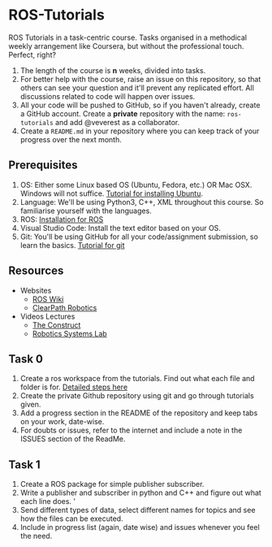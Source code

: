 # ROS-Tutorials
ROS Tutorials in a task-centric course. Tasks organised in a methodical weekly arrangement like Coursera, but without the professional touch. Perfect, right? 

1. The length of the course is **n** weeks, divided into tasks. 
2. For better help with the course, raise an issue on this repository, so that others can see your question and it'll prevent any replicated effort. All discussions related to code will happen over issues.
3. All your code will be pushed to GitHub, so if you haven't already, create a GitHub account. Create a **private** repository with the name: `ros-tutorials` and add @veverest as a collaborator. 
4. Create a `README.md` in your repository where you can keep track of your progress over the next month. 

## Prerequisites
1. OS: Either some Linux based OS (Ubuntu, Fedora, etc.) OR Mac OSX. Windows
  will not suffice. [Tutorial for installing Ubuntu](https://tutorials.ubuntu.com/tutorial/tutorial-install-ubuntu-desktop).
2. Language: We'll be using Python3, C++, XML throughout this course. So familiarise yourself with the languages.
3. ROS:  [Installation for ROS](http://wiki.ros.org/ROS/Installation)
4. Visual Studio Code: Install the text editor based on your OS. 
5. Git: You'll be using GitHub for all your code/assignment submission, so learn the basics.  [Tutorial for git](https://www.atlassian.com/git/tutorials) 

## Resources
* Websites
	* [ROS Wiki](wiki.ros.org)
	* [ClearPath Robotics](clearpathrobotics.com/assets/guides/kinetic/ros/#)
* Videos Lectures
    * [The Construct](https://www.youtube.com/playlist?list=PLK0b4e05LnzZWg_7QrIQWyvSPX2WN2ncc)
    * [Robotics Systems Lab](https://www.youtube.com/playlist?list=PLE-BQwvVGf8HOvwXPgtDfWoxd4Cc6ghiP)
    
## Task 0 
1. Create a ros workspace from the tutorials. Find out what each file and folder is for. [Detailed steps here](Task0.md)
2. Create the private Github repository using git and go through tutorials given. 
3. Add a progress section in the README of the repository and keep tabs on your work, date-wise. 
4. For doubts or issues, refer to the internet and include a note in the ISSUES section of the ReadMe. 

## Task 1
1. Create a ROS package for simple publisher subscriber. 
2. Write a publisher and subscriber in python and C++ and figure out what each line does. '
3. Send different types of data, select different names for topics and see how the files can be executed. 
4. Include in progress list (again, date wise) and issues whenever you feel the need. 
